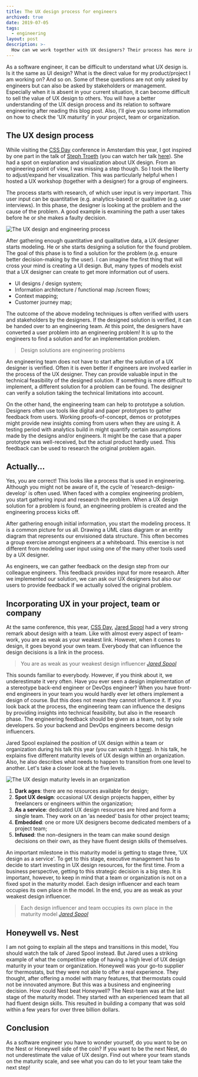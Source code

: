 ```yaml
---
title: The UX design process for engineers
archived: true
date: 2019-07-05
tags:
  - engineering
layout: post
description: >-
  How can we work together with UX designers? Their process has more in common with ours than we know
---
```


As a software engineer, it can be difficult to understand what UX design is. Is it the same as UI design? What is the direct value for my product/project I am working on? And so on. Some of these questions are not only asked by engineers but can also be asked by stakeholders or management. Especially when it is absent in your current situation, it can become difficult to sell the value of UX design to others. You will have a better understanding of the UX design process and its relation to software engineering after reading this blog post. Also, I'll give you some information on how to check the 'UX maturity' in your project, team or organization.

## The UX design process

While visiting the [CSS Day](https://cssday.nl/2019) conference in Amsterdam this year, I got inspired by one part in the talk of [Steph Troeth](https://twitter.com/sniffles) (you can watch her talk [here](https://www.youtube.com/watch?v=bpVBwmW4dWk)). She had a spot on explanation and visualization about UX design. From an engineering point of view, I was missing a step though. So I took the liberty to adjust/expand her visualization. This was particularly helpful when I hosted a UX workshop (together with a designer) for a group of engineers.

The process starts with research, of which user input is very important. This user input can be quantitative (e.g. analytics-based) or qualitative (e.g. user interviews). In this phase, the designer is looking at the problem and the cause of the problem. A good example is examining the path a user takes before he or she makes a faulty decision.

![The UX design and engineering process](/img/design-process.png "The UX design and engineering process")

After gathering enough quantitative and qualitative data, a UX designer starts modeling. He or she starts designing a solution for the found problem. The goal of this phase is to find a solution for the problem (e.g. ensure better decision-making by the user). I can imagine the first thing that will cross your mind is creating a UI design. But, many types of models exist that a UX designer can create to get more information out of users.

- UI designs / design system;
- Information architecture / functional map /screen flows;
- Context mapping;
- Customer journey map;

The outcome of the above modeling techniques is often verified with users and stakeholders by the designers. If the designed solution is verified, it can be handed over to an engineering team. At this point, the designers have converted a user problem into an engineering problem! It is up to the engineers to find a solution and for an implementation problem.

> Design solutions are engineering problems

An engineering team does not have to start after the solution of a UX designer is verified. Often it is even better if engineers are involved earlier in the process of the UX designer. They can provide valuable input in the technical feasibility of the designed solution. If something is more difficult to implement, a different solution for a problem can be found. The designer can verify a solution taking the technical limitations into account.

On the other hand, the engineering team can help to prototype a solution. Designers often use tools like digital and paper prototypes to gather feedback from users. Working proofs-of-concept, demos or prototypes might provide new insights coming from users when they are using it. A testing period with analytics build in might quantify certain assumptions made by the designs and/or engineers. It might be the case that a paper prototype was well-received, but the actual product hardly used. This feedback can be used to research the original problem again.

## Actually...

Yes, you are correct! This looks like a process that is used in engineering. Although you might not be aware of it, the cycle of 'research-design-develop' is often used. When faced with a complex engineering problem, you start gathering input and research the problem. When a UX design solution for a problem is found, an engineering problem is created and the engineering process kicks off.

After gathering enough initial information, you start the modeling process. It is a common picture for us all. Drawing a UML class diagram or an entity diagram that represents our envisioned data structure. This often becomes a group exercise amongst engineers at a whiteboard. This exercise is not different from modeling user input using one of the many other tools used by a UX designer.

As engineers, we can gather feedback on the design step from our colleague engineers. This feedback provides input for more research. After we implemented our solution, we can ask our UX designers but also our users to provide feedback if we actually solved the original problem.

## Incorporating UX in your project, team or company

At the same conference, this year, [CSS Day](https://cssday.nl/2019), [Jared Spool](https://twitter.com/jmspool) had a very strong remark about design with a team. Like with almost every aspect of team-work, you are as weak as your weakest link. However, when it comes to design, it goes beyond your own team. Everybody that can influence the design decisions is a link in the process.

> You are as weak as your weakest design influencer <cite>[Jared Spool](https://twitter.com/jmspool)</cite>

This sounds familiar to everybody. However, if you think about it, we underestimate it very often. Have you ever seen a design implementation of a stereotype back-end engineer or DevOps engineer? When you have front-end engineers in your team you would hardly ever let others implement a design of course. But this does not mean they cannot influence it. If you look back at the process, the engineering team can influence the designs by providing insights into technical feasibility, but also in the research phase. The engineering feedback should be given as a team, not by sole developers. So your backend and DevOps engineers become design influencers.

Jared Spool explained the position of UX design within a team or organization during his talk this year (you can watch it [here](https://www.youtube.com/watch?v=I0MC5Aa_mG4)). In his talk, he explains five different maturity levels of UX design within an organization. Also, he also describes what needs to happen to transition from one level to another. Let's take a closer look at the five levels.

![The UX design maturity levels in an organization](/img/design-maturity.png "The UX design maturity levels in an organization")

1. **Dark ages**: there are no resources available for design;
2. **Spot UX design**: occasional UX design projects happen, either by freelancers or engineers within the organization;
3. **As a service**: dedicated UX design resources are hired and form a single team. They work on an 'as needed' basis for other project teams;
4. **Embedded**: one or more UX designers become dedicated members of a project team;
5. **Infused**: the non-designers in the team can make sound design decisions on their own, as they have fluent design skills of themselves.

An important milestone in this maturity model is getting to stage three, 'UX design as a service'. To get to this stage, executive management has to decide to start investing in UX design resources, for the first time. From a business perspective, getting to this strategic decision is a big step. It is important, however, to keep in mind that a team or organization is not on a fixed spot in the maturity model. Each design influencer and each team occupies its own place in the model. In the end, you are as weak as your weakest design influencer.

> Each design influencer and team occupies its own place in the maturity model <cite>[Jared Spool](https://twitter.com/jmspool)</cite>

## Honeywell vs. Nest

I am not going to explain all the steps and transitions in this model, You should watch the talk of Jared Spool instead. But Jared uses a striking example of what the competitive edge of having a high level of UX design maturity in your team or organization. Honeywell was your go-to supplier for thermostats, but they were not able to offer a real experience. They thought, after offering a model with many features, that thermostats could not be innovated anymore. But this was a business and engineering decision. How could Nest beat Honeywell? The Nest-team was at the last stage of the maturity model. They started with an experienced team that all had fluent design skills. This resulted in building a company that was sold within a few years for over three billion dollars.

## Conclusion

As a software engineer you have to wonder yourself, do you want to be on the Nest or Honeywell side of the coin? If you want to be the next Nest, do not underestimate the value of UX design. Find out where your team stands on the maturity scale, and see what you can do to let your team take the next step!
